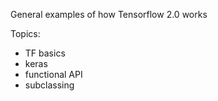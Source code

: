 General examples of how Tensorflow 2.0 works

Topics:
* TF basics 
* keras
* functional API
* subclassing

